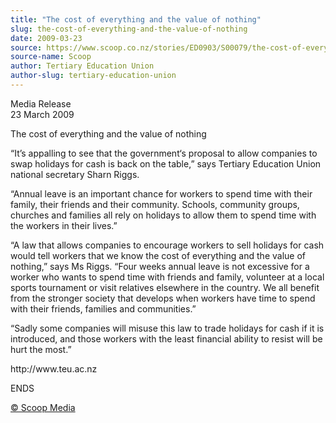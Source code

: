 ```yaml
---
title: "The cost of everything and the value of nothing"
slug: the-cost-of-everything-and-the-value-of-nothing
date: 2009-03-23
source: https://www.scoop.co.nz/stories/ED0903/S00079/the-cost-of-everything-and-the-value-of-nothing.htm
source-name: Scoop
author: Tertiary Education Union
author-slug: tertiary-education-union
---
```


<p>Media Release<br>23 March 2009</p>

<p>The cost of everything and
the value of nothing</p>

<p>“It’s appalling to see that the
government‘s proposal to allow companies to swap holidays
for cash is back on the table,” says Tertiary Education
Union national secretary Sharn Riggs.</p>

<p>“Annual leave is
an important chance for workers to spend time with their
family, their friends and their community. Schools,
community groups, churches and families all rely on holidays
to allow them to spend time with the workers in their
lives.”  </p>

<p>“A law that allows companies to encourage
workers to sell holidays for cash would tell workers that we
know the cost of everything and the value of nothing,”
says Ms Riggs. “Four weeks annual leave is not excessive
for a worker who wants to spend time with friends and
family, volunteer at a local sports tournament or visit
relatives elsewhere in the country. We all benefit from the
stronger society that develops when workers have time to
spend with their friends, families and
communities.”</p>

<p>“Sadly some companies will misuse this
law to trade holidays for cash if it is introduced, and
those workers with the least financial ability to resist
will be hurt the most.”  </p>

<p>http://www.teu.ac.nz</p>

<p>ENDS
</p>

<p>
<a href="http://www.scoop.co.nz/about/terms.html" target="_blank"><span>© Scoop Media</span></a>
         </p>